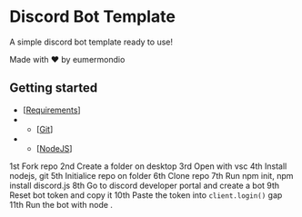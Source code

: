 # Discord Bot Template

A simple discord bot template ready to use!

Made with ❤ by eumermondio

## Getting started

* [<a href="#Requirements">Requirements</a>]
* * [<a href="#Git">Git</a>]
* * [<a href="#NodeJS">NodeJS</a>]

1st Fork repo
2nd Create a folder on desktop
3rd Open with vsc
4th Install nodejs, git
5th Initialice repo on folder
6th Clone repo
7th Run npm init, npm install discord.js
8th Go to discord developer portal and create a bot
9th Reset bot token and copy it
10th Paste the token into `client.login()` gap
11th Run the bot with node .